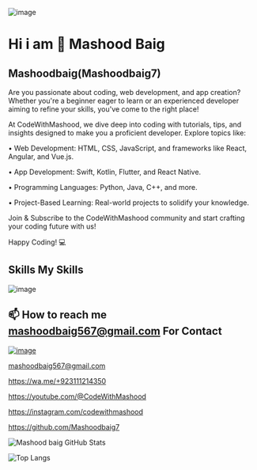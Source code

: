   ![image](https://github.com/user-attachments/assets/4b0c9129-d8dc-46f3-9d75-f9ddb24c97bb)

Hi i am 👋 Mashood Baig
========================


 Mashoodbaig(Mashoodbaig7)
 -------------------------
 Are you passionate about coding, web development, and app creation? Whether you're a beginner eager to learn or an experienced developer aiming to refine your skills, you've come to the right place!

At CodeWithMashood, we dive deep into coding with tutorials, tips, and insights designed to make you a proficient developer. Explore topics like:

•	Web Development: HTML, CSS, JavaScript, and frameworks like React, Angular, and Vue.js.

•	App Development: Swift, Kotlin, Flutter, and React Native.

•	Programming Languages: Python, Java, C++, and more.

•	Project-Based Learning: Real-world projects to solidify your knowledge.

Join & Subscribe to the CodeWithMashood community and start crafting your coding future with us!

Happy Coding! 💻

Skills
My Skills
----------------------------------------------------------------------------------------
![image](https://github.com/user-attachments/assets/56bfa5fc-f808-491e-95ef-6a5cfd78de00)

 
📫 How to reach me mashoodbaig567@gmail.com
For Contact  
------------------------
  [ ![image](https://github.com/user-attachments/assets/cff60287-86d1-4c9a-bb01-05dea39792ba)](https://www.youtube.com/channel/@CodeWithMashood)


mashoodbaig567@gmail.com

https://wa.me/+923111214350

https://youtube.com/@CodeWithMashood

https://instagram.com/codewithmashood

https://github.com/Mashoodbaig7


![Mashood baig GitHub Stats](https://github-readme-stats.vercel.app/api?username=Mashoodbaig7&show_icons=true&theme=default)


![Top Langs](https://github-readme-stats.vercel.app/api/top-langs/?username=Mashoodbaig7&layout=compact&theme=radical)
